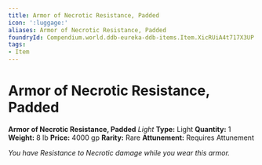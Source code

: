 ```yaml
---
title: Armor of Necrotic Resistance, Padded
icon: ':luggage:'
aliases: Armor of Necrotic Resistance, Padded
foundryId: Compendium.world.ddb-eureka-ddb-items.Item.XicRUiA4t717X3UP
tags:
- Item
---
```


# Armor of Necrotic Resistance, Padded

**Armor of Necrotic Resistance, Padded**
_Light_
**Type:** Light
**Quantity:** 1
**Weight:** 8 lb
**Price:** 4000 gp
**Rarity:** Rare
**Attunement:** Requires Attunement

*You have Resistance to Necrotic damage while you wear this armor.*